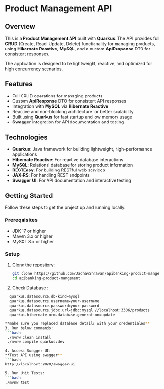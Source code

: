    # Product Management API

## Overview

This is a **Product Management API** built with **Quarkus**. The API provides full **CRUD** (Create, Read, Update, Delete) functionality for managing products, using **Hibernate Reactive**, **MySQL**, and a custom **ApiResponse<T>** DTO for consistent responses.

The application is designed to be lightweight, reactive, and optimized for high concurrency scenarios.

## Features

- Full CRUD operations for managing products
- Custom **ApiResponse<T>** DTO for consistent API responses
- Integration with **MySQL** via **Hibernate Reactive**
- Reactive and non-blocking architecture for better scalability
- Built using **Quarkus** for fast startup and low memory usage
- **Swagger** integration for API documentation and testing

## Technologies

- **Quarkus**: Java framework for building lightweight, high-performance applications
- **Hibernate Reactive**: For reactive database interactions
- **MySQL**: Relational database for storing product information
- **RESTEasy**: For building RESTful web services
- **JAX-RS**: For handling REST endpoints
- **Swagger UI**: For API documentation and interactive testing

## Getting Started

Follow these steps to get the project up and running locally.

### Prerequisites

- JDK 17 or higher
- Maven 3.x or higher
- MySQL 8.x or higher

### Setup

1. Clone the repository:

   ```bash
   git clone https://github.com/JadhavShravan/apibanking-product-mangement.git
   cd apibanking-product-mangement

2. Check Database :
 ```bash
   quarkus.datasource.db-kind=mysql
   quarkus.datasource.username=your-username
   quarkus.datasource.password=your-password
   quarkus.datasource.jdbc.url=jdbc:mysql://localhost:3306/products
   quarkus.hibernate-orm.database.generation=update
 
 **make sure you replaced database details with your credentiales**
3. Run below commands:
```bash
  ./mvnw clean install  
  ./mvnw compile quarkus:dev

4. Access Swagger UI:
**Test API using swagger**
```bash
http://localhost:8080/swagger-ui

5. Run Unit Tests:
```bash
 ./mvnw test



